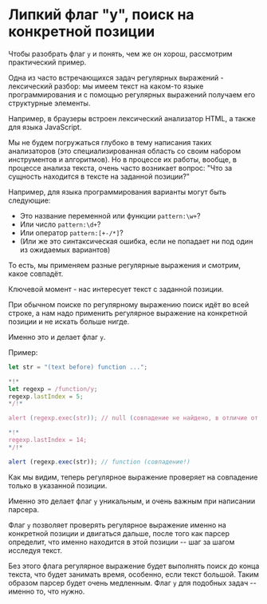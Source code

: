 
# Липкий флаг "y", поиск на конкретной позиции

Чтобы разобрать флаг `y` и понять, чем же он хорош, рассмотрим практический пример.

Одна из часто встречающихся задач регулярных выражений - лексический разбор: мы имеем текст на каком-то языке программирования и с помощью регулярных выражений получаем его структурные элементы.

Например, в браузеры встроен лексический анализатор HTML, а также для языка JavaScript.

Мы не будем погружаться глубоко в тему написания таких анализаторов (это специализированная область со своим набором инструментов и алгоритмов). Но в процессе их работы, вообще, в процессе анализа текста, очень часто возникает вопрос: "Что за сущность находится в тексте на заданной позиции?"

Например, для языка программирования варианты могут быть следующие:

- Это название переменной или функции `pattern:\w+`?
- Или число `pattern:\d+`?
- Или оператор `pattern:[+-/*]`?
- (Или же это синтаксическая ошибка, если не попадает ни под один из ожидаемых вариантов)

То есть, мы применяем разные регулярные выражения и смотрим, какое совпадёт.

Ключевой момент - нас интересует текст с заданной позиции.

При обычном поиске по регулярному выражению поиск идёт во всей строке, а нам надо применить регулярное выражение на конкретной позиции и не искать больше нигде.

Именно это и делает флаг `y`.

Пример:

```js run
let str = "(text before) function ...";

*!*
let regexp = /function/y;
regexp.lastIndex = 5;
*/!*

alert (regexp.exec(str)); // null (совпадение не найдено, в отличие от флага "g"!)

*!*
regexp.lastIndex = 14;
*/!*

alert (regexp.exec(str)); // function (совпадение!)
```

Как мы видим, теперь регулярное выражение проверяет на совпадение только в указанной позиции.

Именно это делает флаг `y` уникальным, и очень важным при написании парсера.

Флаг `y` позволяет проверять регулярное выражение именно на конкретной позиции и двигаться дальше, после того как парсер определит, что именно находится в этой позиции -- шаг за шагом исследуя текст.

Без этого флага регулярное выражение будет выполнять поиск до конца текста, что будет занимать время, особенно, если текст большой. Таким образом парсер будет очень медленным. Флаг `y` для подобных задач -- именно то, что нужно.
